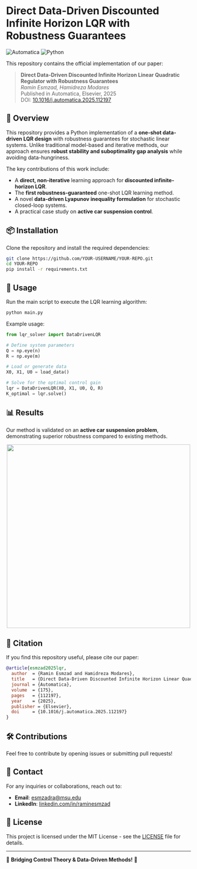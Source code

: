 # Direct Data-Driven Discounted Infinite Horizon LQR with Robustness Guarantees

![Automatica](https://img.shields.io/badge/Published%20in-Automatica-blue)
![Python](https://img.shields.io/badge/Made%20With-Python-blue)

This repository contains the official implementation of our paper:

> **Direct Data-Driven Discounted Infinite Horizon Linear Quadratic Regulator with Robustness Guarantees**  
> *Ramin Esmzad, Hamidreza Modares*  
> Published in Automatica, Elsevier, 2025  
> DOI: [10.1016/j.automatica.2025.112197](https://doi.org/10.1016/j.automatica.2025.112197)

## 📖 Overview
This repository provides a Python implementation of a **one-shot data-driven LQR design** with robustness guarantees for stochastic linear systems. Unlike traditional model-based and iterative methods, our approach ensures **robust stability and suboptimality gap analysis** while avoiding data-hungriness. 

The key contributions of this work include:
- A **direct, non-iterative** learning approach for **discounted infinite-horizon LQR**.
- The **first robustness-guaranteed** one-shot LQR learning method.
- A novel **data-driven Lyapunov inequality formulation** for stochastic closed-loop systems.
- A practical case study on **active car suspension control**.

## 📦 Installation
Clone the repository and install the required dependencies:

```bash
git clone https://github.com/YOUR-USERNAME/YOUR-REPO.git
cd YOUR-REPO
pip install -r requirements.txt
```

## 🚀 Usage
Run the main script to execute the LQR learning algorithm:

```bash
python main.py
```

Example usage:

```python
from lqr_solver import DataDrivenLQR

# Define system parameters
Q = np.eye(n)
R = np.eye(m)

# Load or generate data
X0, X1, U0 = load_data()

# Solve for the optimal control gain
lqr = DataDrivenLQR(X0, X1, U0, Q, R)
K_optimal = lqr.solve()
```

## 📊 Results
Our method is validated on an **active car suspension problem**, demonstrating superior robustness compared to existing methods. 

<p align="center">
  <img src="results/suspension_performance.png" width="500" />
</p>

## 📜 Citation
If you find this repository useful, please cite our paper:

```bibtex
@article{esmzad2025lqr,
  author  = {Ramin Esmzad and Hamidreza Modares},
  title   = {Direct Data-Driven Discounted Infinite Horizon Linear Quadratic Regulator with Robustness Guarantees},
  journal = {Automatica},
  volume  = {175},
  pages   = {112197},
  year    = {2025},
  publisher = {Elsevier},
  doi     = {10.1016/j.automatica.2025.112197}
}
```

## 🛠 Contributions
Feel free to contribute by opening issues or submitting pull requests!

## 📩 Contact
For any inquiries or collaborations, reach out to:
- **Email**: [esmzadra@msu.edu](mailto:esmzadra@msu.edu)
- **LinkedIn**: [linkedin.com/in/raminesmzad](https://www.linkedin.com/in/raminesmzad/)

## 📜 License
This project is licensed under the MIT License - see the [LICENSE](LICENSE) file for details.

---
🔬 **Bridging Control Theory & Data-Driven Methods!** 🚀

